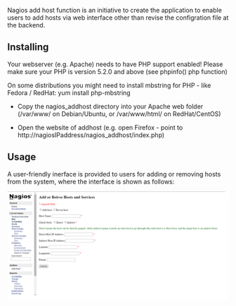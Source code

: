 Nagios add host function is an initiative to create the application to enable users to add hosts via web interface other than revise the configration file at the backend. 


Installing
----------

Your webserver (e.g. Apache) needs to have PHP support enabled!
Please make sure your PHP is version 5.2.0 and above (see phpinfo() php function)

On some distributions you might need to install mbstring for PHP - like Fedora / RedHat:
yum install php-mbstring

* Copy the nagios_addhost directory into your Apache web folder
   (/var/www/ on Debian/Ubuntu, or /var/www/html/ on RedHat/CentOS)

* Open the website of addhost (e.g. open Firefox - point to http://nagiosIPaddress/nagios_addhost/index.php)




Usage
----------
A user-friendly inerface is provided to users for adding or removing hosts from the system, where the interface is shown as follows:

![](https://github.com/hailid88/nagios_addhost/blob/master/web%20interface%20look.png)


